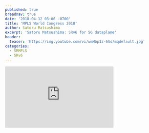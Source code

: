 ```yaml
---
published: true
breadnav: true
date: '2018-04-12 03:06 -0700'
title: 'MPLS World Congress 2018'
author: Satoru Matsushima
excerpt: 'Satoru Matsushima: SRv6 for 5G dataplane'
header:
  teaser: 'https://img.youtube.com/vi/wmHbp1z-6As/mqdefault.jpg'
categories:
  - SRMPLS
  - SRv6
---    
```

       
<iframe width="355" height="200" src="https://www.youtube.com/embed/wmHbp1z-6As" frameborder="0" allowfullscreen></iframe>
